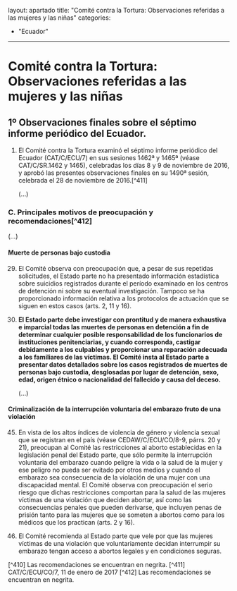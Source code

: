 layout: apartado
title: "Comité contra la Tortura: Observaciones referidas a las mujeres y las niñas"
categories:
   - "Ecuador"
---
# Comité contra la Tortura: Observaciones referidas a las mujeres y las niñas


## 1º Observaciones finales sobre el séptimo informe periódico del Ecuador.

1. El Comité contra la Tortura examinó el séptimo informe periódico del
Ecuador (CAT/C/ECU/7) en sus sesiones 1462ª y 1465ª (véase CAT/C/SR.1462 y
1465), celebradas los días 8 y 9 de noviembre de 2016, y aprobó las
presentes observaciones finales en su 1490ª sesión, celebrada el 28 de
noviembre de 2016.[^411]

	(…)

### C. Principales motivos de preocupación y recomendaciones[^412]

(…)

#### Muerte de personas bajo custodia

29. El Comité observa con preocupación que, a pesar de sus repetidas
solicitudes, el Estado parte no ha presentado información estadística sobre
suicidios registrados durante el período examinado en los centros de
detención ni sobre su eventual investigación. Tampoco se ha proporcionado
información relativa a los protocolos de actuación que se siguen en estos
casos (arts. 2, 11 y 16).

30. **El Estado parte debe investigar con prontitud y de manera exhaustiva e
imparcial todas las muertes de personas en detención a fin de determinar
cualquier posible responsabilidad de los funcionarios de instituciones
penitenciarias, y cuando corresponda, castigar debidamente a los culpables
y proporcionar una reparación adecuada a los familiares de las víctimas. El
Comité insta al Estado parte a presentar datos detallados sobre los casos
registrados de muertes de personas bajo custodia, desglosadas por lugar de
detención, sexo, edad, origen étnico o nacionalidad del fallecido y causa
del deceso.**

	(…)

#### Criminalización de la interrupción voluntaria del embarazo fruto de una violación

45. En vista de los altos índices de violencia de género y violencia sexual
que se registran en el país (véase CEDAW/C/ECU/CO/8-9, párrs. 20 y 21),
preocupan al Comité las restricciones al aborto establecidas en la
legislación penal del Estado parte, que sólo permite la interrupción
voluntaria del embarazo cuando peligre la vida o la salud de la mujer y ese
peligro no pueda ser evitado por otros medios y cuando el embarazo sea
consecuencia de la violación de una mujer con una discapacidad mental. El
Comité observa con preocupación el serio riesgo que dichas restricciones
comportan para la salud de las mujeres víctimas de una violación que
deciden abortar, así como las consecuencias penales que pueden derivarse,
que incluyen penas de prisión tanto para las mujeres que se someten a
abortos como para los médicos que los practican (arts. 2 y 16).

46. El Comité recomienda al Estado parte que vele por que las mujeres
víctimas de una violación que voluntariamente decidan interrumpir su
embarazo tengan acceso a abortos legales y en condiciones seguras.


[^410] Las recomendaciones se encuentran en negrita.
[^411] CAT/C/ECU/CO/7, 11 de enero de 2017
[^412] Las recomendaciones se encuentran en negrita.
